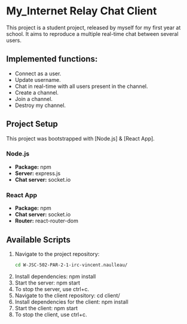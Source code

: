 # My_Internet Relay Chat Client

This project is a student project, released by myself for my first year at school. It aims to reproduce a multiple real-time chat between several users.

## Implemented functions:

- Connect as a user.
- Update username.
- Chat in real-time with all users present in the channel.
- Create a channel.
- Join a channel.
- Destroy my channel.

## Project Setup

This project was bootstrapped with [Node.js] & [React App].

### Node.js
- **Package:** npm
- **Server:** express.js
- **Chat server:** socket.io

### React App
- **Package:** npm
- **Chat server:** socket.io
- **Router:** react-router-dom

## Available Scripts

1. Navigate to the project repository:
   ```bash
   cd W-JSC-502-PAR-2-1-irc-vincent.naulleau/
2. Install dependencies:
   npm install
3. Start the server:
    npm start
4. To stop the server, use ctrl+c.
5. Navigate to the client repository:
    cd client/
6. Install dependencies for the client:
    npm install
7. Start the client:
    npm start
8. To stop the client, use ctrl+c.

